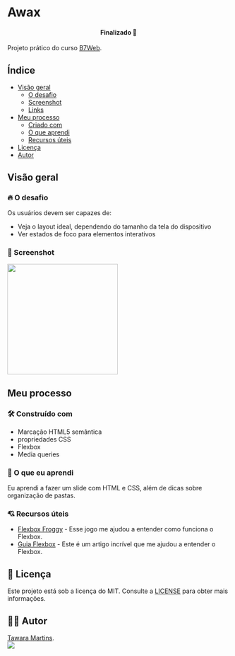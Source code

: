 # Awax

<h4 align="center">Finalizado 🚀</h4>

Projeto prático do curso [B7Web](https://alunos.b7web.com.br/curso/html5-e-css3/o-que-e-html-e-pra-que-serve).

## Índice

- [Visão geral](#visão-geral)
  - [O desafio](#o-desafio)
  - [Screenshot](#screenshot)
  - [Links](#links)
- [Meu processo](#meu-processo)
  - [Criado com](#integrado)
  - [O que aprendi](#o-que-aprendi)
  - [Recursos úteis](#recursos-úteis)
- [Licença](#licenc-a)
- [Autor](#autor)

## Visão geral

### 🔥 O desafio

Os usuários devem ser capazes de:

- Veja o layout ideal, dependendo do tamanho da tela do dispositivo
- Ver estados de foco para elementos interativos

### 📌 Screenshot

<img src="/design/awax-desktop" height="250px">

## Meu processo

### 🛠 Construído com

- Marcação HTML5 semântica
- propriedades CSS
- Flexbox
- Media queries

### 📖 O que eu aprendi

Eu aprendi a fazer um slide com HTML e CSS, além de dicas sobre organização de pastas.

### 💘 Recursos úteis

- [Flexbox Froggy](https://flexboxfroggy.com/) - Esse jogo me ajudou a entender como funciona o Flexbox.
- [Guia Flexbox](https://origamid.com/projetos/flexbox-guia-completo/) - Este é um artigo incrível que me ajudou a entender o Flexbox. 

## 📝 Licença 
Este projeto está sob a licença do MIT. Consulte a [LICENSE](https://github.com/lukemorales/react-native-design-code/blob/master/LICENSE) para obter mais informações.


## 🦸‍♀️ Autor 
<a href="https://github.com/tawaramartins">Tawara Martins</a>.<br>
<a href="https://www.linkedin.com/in/tawara-martins/" target="_blank"><img src="https://img.shields.io/badge/-LinkedIn-%230077B5?style=for-the-badge&logo=linkedin&logoColor=white" target="_blank"></a> 
